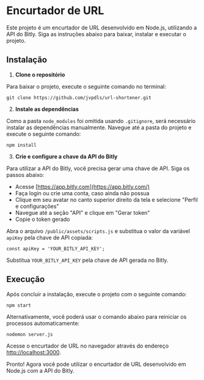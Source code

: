 Encurtador de URL
=================

Este projeto é um encurtador de URL desenvolvido em Node.js, utilizando a API do Bitly. Siga as instruções abaixo para baixar, instalar e executar o projeto.

Instalação
----------

1.  **Clone o repositório**

Para baixar o projeto, execute o seguinte comando no terminal:

`git clone https://github.com/jvpdls/url-shortener.git`

2.  **Instale as dependências**

Como a pasta `node_modules` foi omitida usando `.gitignore`, será necessário instalar as dependências manualmente. Navegue até a pasta do projeto e execute o seguinte comando:

`npm install`

3.  **Crie e configure a chave da API do Bitly**

Para utilizar a API do Bitly, você precisa gerar uma chave de API. Siga os passos abaixo:

*   Acesse [https://app.bitly.com](https://app.bitly.com/)
*   Faça login ou crie uma conta, caso ainda não possua
*   Clique em seu avatar no canto superior direito da tela e selecione "Perfil e configurações"
*   Navegue até a seção "API" e clique em "Gerar token"
*   Copie o token gerado

Abra o arquivo `/public/assets/scripts.js` e substitua o valor da variável `apiKey` pela chave de API copiada:

`const apiKey = 'YOUR_BITLY_API_KEY';`

Substitua `YOUR_BITLY_API_KEY` pela chave de API gerada no Bitly.

Execução
--------

Após concluir a instalação, execute o projeto com o seguinte comando:

`npm start`

Alternativamente, você poderá usar o comando abaixo para reiniciar os processos automaticamente:

`nodemon server.js`

Acesse o encurtador de URL no navegador através do endereço [http://localhost:3000](http://localhost:3000).

Pronto! Agora você pode utilizar o encurtador de URL desenvolvido em Node.js com a API do Bitly.
